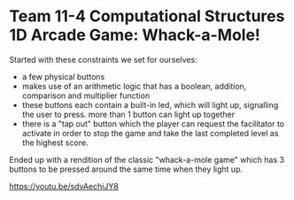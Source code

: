 # Team 11-4 Computational Structures 1D Arcade Game: Whack-a-Mole!

Started with these constraints we set for ourselves:
- a few physical buttons
- makes use of an arithmetic logic that has a boolean, addition, comparison and multiplier function
- these buttons each contain a built-in led, which will light up, signalling the user to press. more than 1 button can light up together 
- there is a "tap out" button which the player can request the facilitator to activate in order to stop the game and take the last completed level as the highest score.

Ended up with a rendition of the classic "whack-a-mole game" which has 3 buttons to be pressed around the same time when they light up. 

https://youtu.be/sdvAechiJY8
